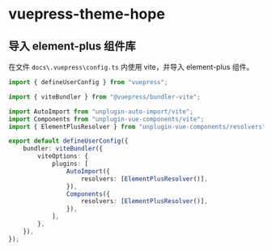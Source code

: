 # vuepress-theme-hope

## 导入 element-plus 组件库

在文件 `docs\.vuepress\config.ts` 内使用 vite，并导入 element-plus 组件。

```ts
import { defineUserConfig } from "vuepress";

import { viteBundler } from "@vuepress/bundler-vite";

import AutoImport from "unplugin-auto-import/vite";
import Components from "unplugin-vue-components/vite";
import { ElementPlusResolver } from "unplugin-vue-components/resolvers";

export default defineUserConfig({
	bundler: viteBundler({
		viteOptions: {
			plugins: [
				AutoImport({
					resolvers: [ElementPlusResolver()],
				}),
				Components({
					resolvers: [ElementPlusResolver()],
				}),
			],
		},
	}),
});
```
